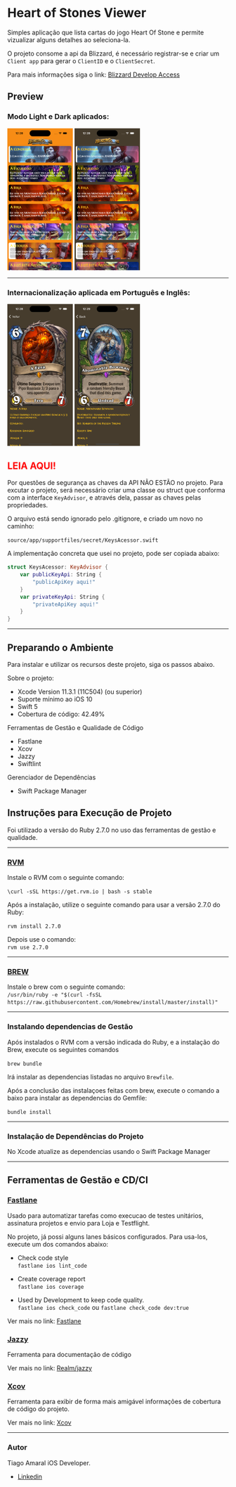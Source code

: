 # Heart of Stones Viewer

Simples aplicação que lista cartas do jogo Heart Of Stone e permite vizualizar alguns detalhes ao seleciona-la.

O projeto consome a api da Blizzard, é necessário  registrar-se e criar um `Client app` para gerar o `ClientID` e o `ClientSecret`.

Para mais informações siga o link: [Blizzard Develop Access](https://develop.battle.net/access/clients/fd740fac011c405d8463225681bb6e86)

## Preview

### Modo Light e Dark aplicados: 
<p float="left">
<kbd><img src="./readmefiles/light-ptbr.png" width="149"/></kbd>
<kbd><img src="./readmefiles/dark-ptbr.png" width="149"/></kbd>
<p>

---

### Internacionalização aplicada em Português e Inglês:

<p float="left">
<kbd><img src="./readmefiles/pt-br.png" width="149"/></kbd>
<kbd><img src="./readmefiles/en-us.png" width="149"/></kbd>
<p>

## <b> <span style="color:red"> LEIA AQUI! </span> </b>
Por questões de segurança as chaves da API NÃO ESTÃO no projeto. 
Para excutar o projeto, será necessário criar uma classe ou struct que conforma com a interface `KeyAdvisor`, e através dela, passar as chaves pelas propriedades. 

O arquivo está sendo ignorado pelo .gitignore, e criado um novo no caminho: <br>

`source/app/supportfiles/secret/KeysAcessor.swift`

A implementação concreta que usei no projeto, pode ser copiada abaixo: 

``` swift 
struct KeysAcessor: KeyAdvisor {
    var publicKeyApi: String {
        "publicApiKey aqui!"
    }
    var privateKeyApi: String {
        "privateApiKey aqui!"
    }
}
```
---

## Preparando o Ambiente

Para instalar e utilizar os recursos deste projeto, siga os passos abaixo.

Sobre o projeto: <br>
- Xcode Version 11.3.1 (11C504) (ou superior)<br>
- Suporte mínimo ao iOS 10<br>
- Swift 5<br>
- Cobertura de código: 42.49%

Ferramentas de Gestão e Qualidade de Código<br>
- Fastlane
- Xcov
- Jazzy
- Swiftlint

Gerenciador de Dependências<br>
- Swift Package Manager

## Instruções para Execução de Projeto

Foi utilizado a versão do Ruby 2.7.0 no uso das ferramentas de gestão e qualidade.

---

### [RVM](https://rvm.io/)

Instale o RVM com o seguinte comando: <br>

```\curl -sSL https://get.rvm.io | bash -s stable```

Após a instalação, utilize o seguinte comando para usar a versão 2.7.0 do Ruby:

```rvm install 2.7.0```

Depois use o comando: <br>
```rvm use 2.7.0```

---

### [BREW](https://brew.sh/)

Instale o brew com o seguinte comando: <br>
```/usr/bin/ruby -e "$(curl -fsSL https://raw.githubusercontent.com/Homebrew/install/master/install)"```

---
### Instalando dependencias de Gestão

Após instalados o RVM com a versão indicada do Ruby, e a instalação do Brew, execute os seguintes comandos

```brew bundle```

Irá instalar as dependencias listadas no arquivo `Brewfile`.

Após a conclusão das instalaçoes feitas com brew, execute o comando a baixo para instalar as dependencias do Gemfile:

```bundle install```

---

### Instalação de Dependências do Projeto

No Xcode atualize as dependencias usando o Swift Package Manager

---

## Ferramentas de Gestão e CD/CI

### [Fastlane](https://docs.fastlane.tools/getting-started/ios/setup/)

Usado para automatizar tarefas como execucao de testes unitários, assinatura projetos e envio para Loja e Testflight.

No projeto, já possi alguns lanes básicos configurados. Para usa-los, execute um dos comandos abaixo:

- Check code style<br>
```fastlane ios lint_code```

- Create coverage report<br>
```fastlane ios coverage```

- Used by Development to keep code quality.<br>
```fastlane ios check_code``` ou ```fastlane check_code dev:true```

Ver mais no link: [Fastlane](https://fastlane.tools)

### [Jazzy](https://github.com/realm/jazzy)

Ferramenta para documentação de código

Ver mais no link: [Realm/jazzy](https://github.com/realm/jazzy)

### [Xcov](https://github.com/fastlane-community/xcov)

Ferramenta para exibir de forma mais amigável informações de cobertura de código do projeto.

Ver mais no link: [Xcov](https://github.com/fastlane-community/xcov)

--- 

### Autor

Tiago Amaral iOS Developer.
<br>
- [Linkedin](https://www.linkedin.com/in/tiagoamaralios/)